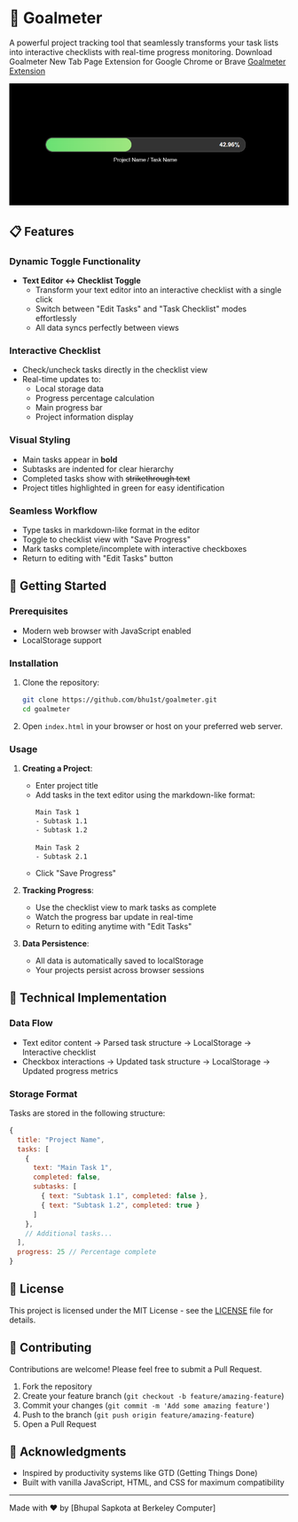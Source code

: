 # 🎯 Goalmeter

A powerful project tracking tool that seamlessly transforms your task lists into interactive checklists with real-time progress monitoring. Download Goalmeter New Tab Page Extension for Google Chrome or Brave [Goalmeter Extension](https://github.com/bhu1st/goalmeterext)

![Goalmeter Preview](goalmeter.png)

## 📋 Features

### Dynamic Toggle Functionality
- **Text Editor ↔️ Checklist Toggle**
  - Transform your text editor into an interactive checklist with a single click
  - Switch between "Edit Tasks" and "Task Checklist" modes effortlessly
  - All data syncs perfectly between views

### Interactive Checklist
- Check/uncheck tasks directly in the checklist view
- Real-time updates to:
  - Local storage data
  - Progress percentage calculation
  - Main progress bar
  - Project information display

### Visual Styling
- Main tasks appear in **bold**
- Subtasks are indented for clear hierarchy
- Completed tasks show with ~~strikethrough text~~
- Project titles highlighted in green for easy identification

### Seamless Workflow
- Type tasks in markdown-like format in the editor
- Toggle to checklist view with "Save Progress"
- Mark tasks complete/incomplete with interactive checkboxes
- Return to editing with "Edit Tasks" button

## 🚀 Getting Started

### Prerequisites
- Modern web browser with JavaScript enabled
- LocalStorage support

### Installation
1. Clone the repository:
   ```bash
   git clone https://github.com/bhu1st/goalmeter.git
   cd goalmeter
   ```

2. Open `index.html` in your browser or host on your preferred web server.

### Usage
1. **Creating a Project**:
   - Enter project title
   - Add tasks in the text editor using the markdown-like format:
     ```
     Main Task 1
     - Subtask 1.1
     - Subtask 1.2
     
     Main Task 2
     - Subtask 2.1
     ```
   - Click "Save Progress"

2. **Tracking Progress**:
   - Use the checklist view to mark tasks as complete
   - Watch the progress bar update in real-time
   - Return to editing anytime with "Edit Tasks"

3. **Data Persistence**:
   - All data is automatically saved to localStorage
   - Your projects persist across browser sessions

## 🔧 Technical Implementation

### Data Flow
- Text editor content → Parsed task structure → LocalStorage → Interactive checklist
- Checkbox interactions → Updated task structure → LocalStorage → Updated progress metrics

### Storage Format
Tasks are stored in the following structure:
```javascript
{
  title: "Project Name",
  tasks: [
    {
      text: "Main Task 1",
      completed: false,
      subtasks: [
        { text: "Subtask 1.1", completed: false },
        { text: "Subtask 1.2", completed: true }
      ]
    },
    // Additional tasks...
  ],
  progress: 25 // Percentage complete
}
```

## 📝 License

This project is licensed under the MIT License - see the [LICENSE](LICENSE) file for details.

## 🤝 Contributing

Contributions are welcome! Please feel free to submit a Pull Request.

1. Fork the repository
2. Create your feature branch (`git checkout -b feature/amazing-feature`)
3. Commit your changes (`git commit -m 'Add some amazing feature'`)
4. Push to the branch (`git push origin feature/amazing-feature`)
5. Open a Pull Request

## 🙏 Acknowledgments

- Inspired by productivity systems like GTD (Getting Things Done)
- Built with vanilla JavaScript, HTML, and CSS for maximum compatibility

---

Made with ❤️ by [Bhupal Sapkota at Berkeley Computer]